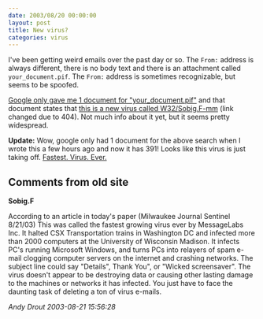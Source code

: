 ```yaml
---
date: 2003/08/20 00:00:00
layout: post
title: New virus?
categories: virus
---
```


I've been getting weird emails over the past day or so. The `From:` address is always different, there is no body text and there is an attachment called `your_document.pif`. The `From:` address is sometimes recognizable, but seems to be spoofed.

[Google only gave me 1 document for "your_document.pif"](http://www.google.com/search?hl=en&amp;ie=UTF-8&amp;oe=UTF-8&amp;q=your_document.pif) and that document states that [this is a new virus called W32/Sobig.F-mm](http://www.f-secure.com/v-descs/sobig_f.shtml) (link changed due to 404). Not much info about it yet, but it seems pretty widespread.

**Update:** Wow, google only had 1 document for the above search when I wrote this a few hours ago and now it has 391! Looks like this virus is just taking off. [Fastest. Virus. Ever.](http://www.local6.com/news/2420899/detail.html)

<div id="comment-box">
<h2>Comments from old site</h2>

<div class="one-comment">
<p><b>Sobig.F</b></p>
<p>
According to an article in today's paper (Milwaukee Journal Sentinel
8/21/03) This was called the fastest growing virus ever by MessageLabs
Inc. It halted CSX Transportation trains in Washington DC and infected
more than 2000 computers at the University of Wisconsin Madison.  It
infects PC's running Microsoft Windows, and turns PCs into relayers of
spam e-mail clogging computer servers on the internet and crashing
networks.  The subject line could say "Details", Thank You", or
"Wicked screensaver". The virus doesn't appear to be destroying data
or causing other lasting damage to the machines or networks it has
infected.  You just have to face the daunting task of deleting a ton
of virus e-mails.
</p>
<address class="signature">
<span class="author">Andy Drout</span>
<span class="date">2003-08-21 15:56:28</span>
</address>
</div>

</div>
